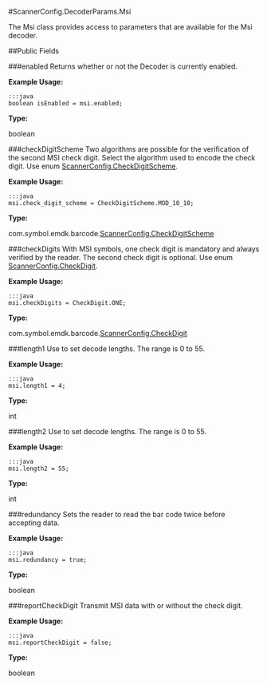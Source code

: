 #ScannerConfig.DecoderParams.Msi

The Msi class provides access to parameters that are available for the Msi decoder.

##Public Fields

###enabled
Returns whether or not the Decoder is currently enabled.

**Example Usage:**

    :::java
    boolean isEnabled = msi.enabled;


**Type:**

boolean


###checkDigitScheme
Two algorithms are possible for the verification of the second MSI check digit. Select the algorithm used to encode the check digit. Use enum [ScannerConfig.CheckDigitScheme](ScannerConfig#ScannerConfig.CheckDigitScheme).

**Example Usage:**

    :::java
    msi.check_digit_scheme = CheckDigitScheme.MOD_10_10;

**Type:**

com.symbol.emdk.barcode.[ScannerConfig.CheckDigitScheme](ScannerConfig#ScannerConfig.CheckDigitScheme)

###checkDigits
With MSI symbols, one check digit is mandatory and always verified by the reader. The second check digit is optional. Use enum [ScannerConfig.CheckDigit](ScannerConfig#ScannerConfig.CheckDigit).

**Example Usage:**

    :::java
    msi.checkDigits = CheckDigit.ONE;

**Type:**

com.symbol.emdk.barcode.[ScannerConfig.CheckDigit](ScannerConfig#ScannerConfig.CheckDigit)

###length1
Use to set decode lengths. The range is 0 to 55.

**Example Usage:**

    :::java
    msi.length1 = 4;

**Type:**

int

###length2
Use to set decode lengths. The range is 0 to 55.

**Example Usage:**

    :::java
    msi.length2 = 55;

**Type:**

int

###redundancy
Sets the reader to read the bar code twice before accepting data.

**Example Usage:**

    :::java
    msi.redundancy = true;

**Type:**

boolean

###reportCheckDigit
Transmit MSI data with or without the check digit.

**Example Usage:**

    :::java
    msi.reportCheckDigit = false;

**Type:**

boolean